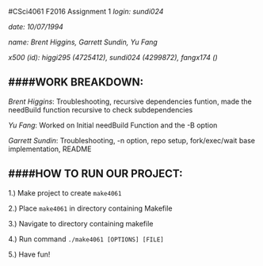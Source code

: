 #CSci4061 F2016 Assignment 1
*login: sundi024*

*date: 10/07/1994*

*name: Brent Higgins, Garrett Sundin, Yu Fang*

*x500 (id): higgi295 (4725412), sundi024 (4299872), fangx174 ()*

####**WORK BREAKDOWN:**
---------------
*Brent Higgins*: Troubleshooting, recursive dependencies funtion, made the needBuild function recursive to check subdependencies

*Yu Fang*: Worked on Initial needBuild Function and the -B option

*Garrett Sundin*: Troubleshooting, -n option, repo setup, 
                fork/exec/wait base implementation, README


####**HOW TO RUN OUR PROJECT:**
-----------------------
1.) Make project to create `make4061`

2.) Place `make4061` in directory containing Makefile

3.) Navigate to directory containing makefile

4.) Run command `./make4061 [OPTIONS] [FILE]`

5.) Have fun!
